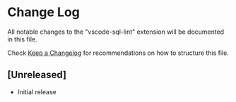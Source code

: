 # Change Log
All notable changes to the "vscode-sql-lint" extension will be documented in this file.

Check [Keep a Changelog](http://keepachangelog.com/) for recommendations on how to structure this file.

## [Unreleased]
- Initial release